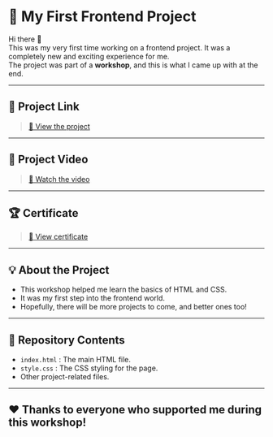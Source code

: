 # 🎨 My First Frontend Project

Hi there 👋  
This was my very first time working on a frontend project. It was a completely new and exciting experience for me.  
The project was part of a **workshop**, and this is what I came up with at the end.

---

## 🚀 **Project Link**
> [🔗 View the project](put_your_project_link_here)

---

## 🎥 **Project Video**
> [🔗 Watch the video](https://github.com/user-attachments/assets/14e19bfe-f856-41e1-9f4c-faf7d824ce3c
)
---

## 🏆 **Certificate**
> [🔗 View certificate](https://github.com/user-attachments/files/20764103/Frontend.1.pdf
)

---

## 💡 **About the Project**
- This workshop helped me learn the basics of HTML and CSS.
- It was my first step into the frontend world.
- Hopefully, there will be more projects to come, and better ones too!

---

## 📂 **Repository Contents**
- `index.html` : The main HTML file.
- `style.css` : The CSS styling for the page.
- Other project-related files.

---

## ❤️ **Thanks to everyone who supported me during this workshop!**
